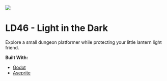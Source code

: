 ![](https://static.jam.host/raw/135/3/z/2c90c.png)
# LD46 - Light in the Dark
Explore a small dungeon platformer while protecting your little lantern light friend.

**Built With:**
* [Godot](https://godotengine.org/)
* [Aseprite](https://www.aseprite.org/)
